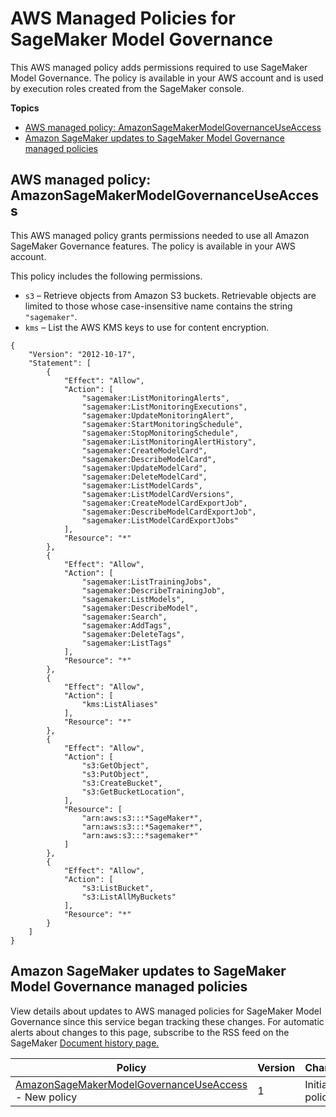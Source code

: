 # AWS Managed Policies for SageMaker Model Governance<a name="security-iam-awsmanpol-governance"></a>

This AWS managed policy adds permissions required to use SageMaker Model Governance\. The policy is available in your AWS account and is used by execution roles created from the SageMaker console\.

**Topics**
+ [AWS managed policy: AmazonSageMakerModelGovernanceUseAccess](#security-iam-awsmanpol-governance-AmazonSageMakerModelGovernanceUseAccess)
+ [Amazon SageMaker updates to SageMaker Model Governance managed policies](#security-iam-awsmanpol-governance-updates)

## AWS managed policy: AmazonSageMakerModelGovernanceUseAccess<a name="security-iam-awsmanpol-governance-AmazonSageMakerModelGovernanceUseAccess"></a>

This AWS managed policy grants permissions needed to use all Amazon SageMaker Governance features\. The policy is available in your AWS account\.

This policy includes the following permissions\.
+ `s3` – Retrieve objects from Amazon S3 buckets\. Retrievable objects are limited to those whose case\-insensitive name contains the string `"sagemaker"`\.
+ `kms` – List the AWS KMS keys to use for content encryption\.

```
{
    "Version": "2012-10-17",
    "Statement": [
        {
            "Effect": "Allow",
            "Action": [
                "sagemaker:ListMonitoringAlerts",
                "sagemaker:ListMonitoringExecutions",
                "sagemaker:UpdateMonitoringAlert",
                "sagemaker:StartMonitoringSchedule",
                "sagemaker:StopMonitoringSchedule",
                "sagemaker:ListMonitoringAlertHistory",
                "sagemaker:CreateModelCard",
                "sagemaker:DescribeModelCard",
                "sagemaker:UpdateModelCard",
                "sagemaker:DeleteModelCard",
                "sagemaker:ListModelCards",
                "sagemaker:ListModelCardVersions",
                "sagemaker:CreateModelCardExportJob",
                "sagemaker:DescribeModelCardExportJob",
                "sagemaker:ListModelCardExportJobs"
            ],
            "Resource": "*"
        },
        {
            "Effect": "Allow",
            "Action": [
                "sagemaker:ListTrainingJobs",
                "sagemaker:DescribeTrainingJob",
                "sagemaker:ListModels",
                "sagemaker:DescribeModel",
                "sagemaker:Search",     
                "sagemaker:AddTags",
                "sagemaker:DeleteTags",
                "sagemaker:ListTags"
            ],
            "Resource": "*"
        },
        {
            "Effect": "Allow",
            "Action": [
                "kms:ListAliases"
            ],
            "Resource": "*"
        },
        {
            "Effect": "Allow",
            "Action": [
                "s3:GetObject",
                "s3:PutObject",
                "s3:CreateBucket",
                "s3:GetBucketLocation",
            ],
            "Resource": [
                "arn:aws:s3:::*SageMaker*",
                "arn:aws:s3:::*Sagemaker*",
                "arn:aws:s3:::*sagemaker*"
            ]
        },
        {
            "Effect": "Allow",
            "Action": [
                "s3:ListBucket",
                "s3:ListAllMyBuckets"
            ],
            "Resource": "*"
        }
    ]
}
```

## Amazon SageMaker updates to SageMaker Model Governance managed policies<a name="security-iam-awsmanpol-governance-updates"></a>

View details about updates to AWS managed policies for SageMaker Model Governance since this service began tracking these changes\. For automatic alerts about changes to this page, subscribe to the RSS feed on the SageMaker [Document history page\.](doc-history.md)


| Policy | Version | Change | Date | 
| --- | --- | --- | --- | 
| [AmazonSageMakerModelGovernanceUseAccess](#security-iam-awsmanpol-governance-AmazonSageMakerModelGovernanceUseAccess) \- New policy | 1 |  Initial policy  | November 30, 2022 | 